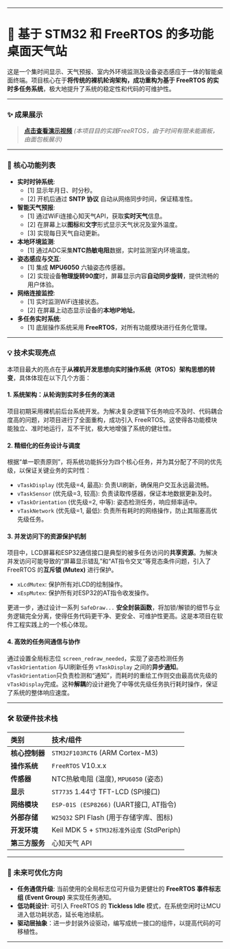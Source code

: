 
---

# 🚀 基于 STM32 和 FreeRTOS 的多功能桌面天气站

这是一个集时间显示、天气预报、室内外环境监测及设备姿态感应于一体的智能桌面终端。项目核心在于**将传统的裸机轮询架构，成功重构为基于 FreeRTOS 的实时多任务系统**，极大地提升了系统的稳定性和代码的可维护性。

---

### ✨ 成果展示

> **[点击查看演示视频](https://www.bilibili.com/video/BV1NK3YzmEjq/?spm_id_from=333.1387.homepage.video_card.click&vd_source=85086f16e410681be15901055d6e912c)** 
> *(本项目目的实践FreeRTOS，由于时间有限未能画板，由面包板展示)*

---

### 🔧 核心功能列表

- **实时时钟系统**:
    - [1] 显示年月日、时分秒。
    - [2] 开机后通过 **SNTP 协议** 自动从网络同步时间，保证精准性。
- **智能天气预报**:
    - [1] 通过WiFi连接心知天气API，获取**实时天气**信息。
    - [2] 在屏幕上以**图标**和**文字**形式显示天气状况及室外温度。
    - [3] 实现每日天气自动更新。
- **本地环境监测**:
    - [1] 通过ADC采集**NTC热敏电阻**数据，实时监测室内环境温度。
- **姿态感应与交互**:
    - [1] 集成 **MPU6050** 六轴姿态传感器。
    - [2] 实现设备**物理旋转90度**时，屏幕显示内容**自动同步旋转**，提供流畅的用户体验。
- **网络连接监控**:
    - [1] 实时监测WiFi连接状态。
    - [2] 在屏幕上动态显示设备的**本地IP地址**。
- **多任务实时系统**:
    - [1] 底层操作系统采用 **FreeRTOS**，对所有功能模块进行任务化管理。

---

### 💡 技术实现亮点

本项目最大的亮点在于**从裸机开发思想向实时操作系统（RTOS）架构思想的转变**，具体体现在以下几个方面：

#### 1. 系统架构：从轮询到实时多任务的演进
项目初期采用裸机前后台系统开发。为解决复杂逻辑下任务响应不及时、代码耦合度高的问题，对项目进行了全面重构，成功引入 FreeRTOS。这使得各功能模块能独立、准时地运行，互不干扰，极大地增强了系统的健壮性。

#### 2. 精细化的任务设计与调度
根据“单一职责原则”，将系统功能拆分为四个核心任务，并为其分配了不同的优先级，以保证关键业务的实时性：
- `vTaskDisplay` (优先级=4, 最高): 负责UI刷新，确保用户交互永远最流畅。
- `vTaskSensor` (优先级=3, 较高): 负责读取传感器，保证本地数据更新及时。
- `vTaskOrientation` (优先级=2, 中等): 姿态检测任务，响应频率适中。
- `vTaskNetwork` (优先级=1, 最低): 负责所有耗时的网络操作，防止其阻塞高优先级任务。

#### 3. 并发访问下的资源保护机制
项目中，LCD屏幕和ESP32通信接口是典型的被多任务访问的**共享资源**。为解决并发访问可能导致的“屏幕显示错乱”和“AT指令交叉”等竞态条件问题，引入了 FreeRTOS 的**互斥锁 (Mutex)** 进行保护。
- `xLcdMutex`: 保护所有对LCD的绘制操作。
- `xEspMutex`: 保护所有对ESP32的AT指令收发操作。

更进一步，通过设计一系列 `SafeDraw...` **安全封装函数**，将加锁/解锁的细节与业务逻辑完全分离，使得任务代码更干净、更安全、可维护性更高。这是本项目在软件工程实践上的一个核心体现。

#### 4. 高效的任务间通信与协作
通过设置全局标志位 `screen_redraw_needed`，实现了姿态检测任务 `vTaskOrientation` 与UI刷新任务 `vTaskDisplay` 之间的**异步通知**。`vTaskOrientation`只负责检测和“通知”，而耗时的重绘工作则交由最高优先级的`vTaskDisplay`完成。这种**解耦**的设计避免了中等优先级任务执行耗时操作，保证了系统的整体响应速度。

---

### 🛠️ 软硬件技术栈

| 类别         | 技术/组件                                  |
| :----------- | :--------------------------------------- |
| **核心控制器** | `STM32F103RCT6` (ARM Cortex-M3)            |
| **操作系统**   | `FreeRTOS` V10.x.x                         |
| **传感器**     | NTC热敏电阻 (温度), `MPU6050` (姿态)         |
| **显示**       | `ST7735` 1.44寸 TFT-LCD (SPI接口)        |
| **网络模块**   | `ESP-01S (ESP8266)` (UART接口, AT指令)     |
| **外部存储**   | `W25Q32` SPI Flash (用于存储字库、图标)       |
| **开发环境**   | Keil MDK 5 + `STM32标准外设库` (StdPeriph) |
| **第三方服务** | 心知天气 API                               |

---

### 🌱 未来可优化方向

- **任务通信升级**: 当前使用的全局标志位可升级为更健壮的 **FreeRTOS 事件标志组 (Event Group)** 来实现任务通知。
- **低功耗设计**: 可引入 FreeRTOS 的 **Tickless Idle** 模式，在系统空闲时让MCU进入低功耗状态，延长电池续航。
- **驱动层抽象**：进一步封装外设驱动，编写成统一接口的组件，以提高代码的可移植性。

---
